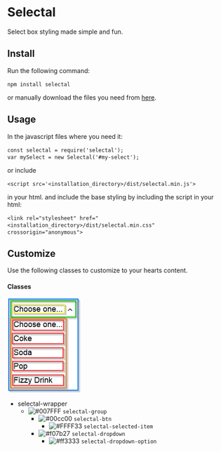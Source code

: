 # Selectal
Select box styling made simple and fun.

## Install
Run the following command:
```
npm install selectal
```

or manually download the files you need from [here](https://github.com/Kovee98/selectal/releases "Releases").

## Usage
In the javascript files where you need it:
```
const selectal = require('selectal');
var mySelect = new Selectal('#my-select');
```
or include
```
<script src='<installation_directory>/dist/selectal.min.js'>
```
in your html.
and include the base styling by including the script in your html:
```
<link rel="stylesheet" href="<installation_directory>/dist/selectal.min.css" crossorigin="anonymous">
```

## Customize
Use the following classes to customize to your hearts content.

#### Classes

<img src="https://raw.githubusercontent.com/Kovee98/selectal/develop/styling_diagram.png">

* selectal-wrapper
	* ![#007FFF](https://placehold.it/15/007FFF/000000?text=+) `selectal-group`
		* ![#00cc00](https://placehold.it/15/00cc00/000000?text=+) `selectal-btn`
			* ![#FFFF33](https://placehold.it/15/FFFF33/000000?text=+) `selectal-selected-item`
		* ![#f07b27](https://placehold.it/15/f07b27/000000?text=+) `selectal-dropdown`
			* ![#ff3333](https://placehold.it/15/ff3333/000000?text=+) `selectal-dropdown-option`
